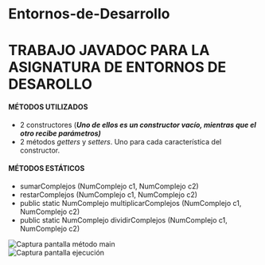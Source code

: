 # Entornos-de-Desarrollo

# TRABAJO JAVADOC PARA LA ASIGNATURA DE ENTORNOS DE DESAROLLO

#### MÉTODOS UTILIZADOS

- 2 constructores (__*Uno de ellos es un constructor vacío, mientras que el otro recibe parámetros)*__
- 2 métodos *getters* y *setters*. Uno para cada característica del constructor.


#### MÉTODOS ESTÁTICOS

- sumarComplejos (NumComplejo c1, NumComplejo c2)
- restarComplejos (NumComplejo c1, NumComplejo c2)
- public static NumComplejo multiplicarComplejos (NumComplejo c1, NumComplejo c2)
- public  static NumComplejo dividirComplejos (NumComplejo c1, NumComplejo c2)

![Captura pantalla método main](https://i.imgur.com/sPj0UZP.png "Captura del método Main")  
![Captura pantalla ejecución](https://i.imgur.com/P1WG9t9.png "Captura de la ejecución del programa")
